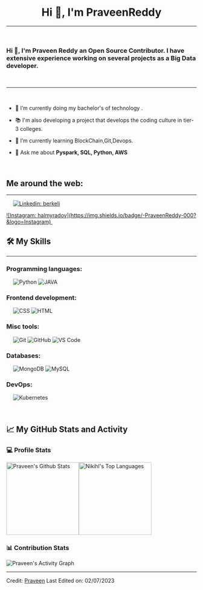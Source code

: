 <h1 align="center">Hi 👋, I'm PraveenReddy</h1>


-------------------
&emsp;
<h3 align="left">Hi 👋, I'm Praveen Reddy an Open Source Contributor. I have extensive experience working on several projects as a Big Data developer.</h3>
&emsp;

-------------------
&emsp;

- 🔭 I’m currently doing my bachelor's of technology . 
- 📚 I'm also developing a project that develops the coding culture in tier-3 colleges.

- 🌱 I’m currently learning BlockChain,Git,Devops.

- 💬 Ask me about **Pyspark, SQL, Python, AWS**

&emsp;

## Me around the web:
-------------------


&emsp;
<a href="https://www.linkedin.com/in/praveen-reddy-y-0a7133270">
    ![Linkedin: berkeli](https://img.shields.io/badge/-praveen-blue?style=flat-square&logo=Linkedin&logoColor=white)
</a>


<a href="https://github.com/PraveenReddy789">
    ![Instagram: halmyradov](https://img.shields.io/badge/-PraveenReddy-000?&logo=Instagram)
</a>
&emsp;

## 🛠️ My Skills
-------------------
### Programming languages:
&emsp;
![Python](https://img.shields.io/badge/-Python-000?&logo=Python)
![JAVA](https://img.shields.io/badge/-PHP-000?&logo=Java)
### Frontend development:
&emsp;
![CSS](https://img.shields.io/badge/-CSS-000?&logo=CSS3)
![HTML](https://img.shields.io/badge/-HTML-000?&logo=HTML5)
### Misc tools:
&emsp;
![Git](https://img.shields.io/badge/-Git-000?&logo=Git)
![GitHub](https://img.shields.io/badge/-GitHub-000?&logo=GitHub)
![VS Code](https://img.shields.io/badge/-VS%20Code-000?&logo=Visual-Studio-Code)

### Databases:
&emsp;
![MongoDB](https://img.shields.io/badge/-MongoDB-000?&logo=MongoDB)
![MySQL](https://img.shields.io/badge/-MySQL-000?&logo=MySQL)

### DevOps:
&emsp;
![Kubernetes](https://img.shields.io/badge/-Kubernetes-000?&logo=Kubernetes)


&emsp;

## 📈 My GitHub Stats and Activity

### 💻 Profile Stats

<img alt="Praveen's Github Stats" src="https://github-readme-stats.vercel.app/api/?username=kethesainikhil&show_icons=true&include_all_commits=true&count_private=true&theme=react&hide_border=true&bg_color=1F222E&title_color=F85D7F&icon_color=F8D866" height="192px"/><img alt="Nikihl's Top Languages" src="https://github-readme-stats.vercel.app/api/top-langs/?username=kethesainikhil&langs_count=8&layout=compact&theme=react&hide_border=true&bg_color=1F222E&title_color=F85D7F&icon_color=F8D866" height="192px"/>



### 📊 Contribution Stats

<img alt="Praveen's Activity Graph" src="https://github-readme-activity-graph.cyclic.app/graph/?username=kethesainikhil&bg_color=1F222E&color=F8D866&line=F85D7F&point=FFFFFF&hide_border=true" />

------
Credit: [Praveen](https://github.com/PraveenReddy789)
Last Edited on: 02/07/2023
